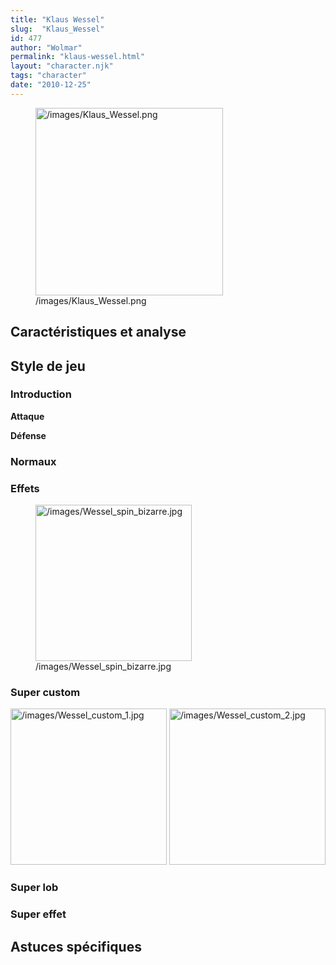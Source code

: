 ```yaml
---
title: "Klaus Wessel"
slug:  "Klaus_Wessel"
id: 477
author: "Wolmar"
permalink: "klaus-wessel.html"
layout: "character.njk"
tags: "character"
date: "2010-12-25"
---
```


<figure>
<img src="/images/Klaus_Wessel.png" title="/images/Klaus_Wessel.png"
width="300" alt="/images/Klaus_Wessel.png" />
<figcaption aria-hidden="true">/images/Klaus_Wessel.png</figcaption>
</figure>

## Caractéristiques et analyse

## Style de jeu

### Introduction

**Attaque**

**Défense**

### Normaux

### Effets

<figure>
<img src="/images/Wessel_spin_bizarre.jpg"
title="/images/Wessel_spin_bizarre.jpg" width="250"
alt="/images/Wessel_spin_bizarre.jpg" />
<figcaption
aria-hidden="true">/images/Wessel_spin_bizarre.jpg</figcaption>
</figure>

### Super custom

<img src="/images/Wessel_custom_1.jpg"
title="/images/Wessel_custom_1.jpg" width="250"
alt="/images/Wessel_custom_1.jpg" />
<img src="/images/Wessel_custom_2.jpg"
title="/images/Wessel_custom_2.jpg" width="250"
alt="/images/Wessel_custom_2.jpg" />

### Super lob

### Super effet

## Astuces spécifiques

